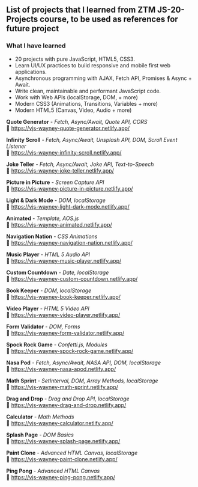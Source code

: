 
## List of projects that I learned from ZTM JS-20-Projects course, to be used as references for future project

### What I have learned

<ul>
  <li>20 projects with pure JavaScript, HTML5, CSS3.</li>
  <li>Learn UI/UX practices to build responsive and mobile first web applications. </li>
  <li>Asynchronous programming with AJAX, Fetch API, Promises & Async + Await. </li>
  <li>Write clean, maintainable and performant JavaScript code. </li>
  <li>Work with Web APIs (localStorage, DOM, + more) </li>
  <li>Modern CSS3 (Animations, Transitions, Variables + more) </li>
  <li>Modern HTML5 (Canvas, Video, Audio + more)  </li>
</ul>

**Quote Generator** - *Fetch, Async/Await, Quote API, CORS*<br>
🔗 <https://vjs-wayney-quote-generator.netlify.app/>

**Infinity Scroll** - *Fetch, Async/Await, Unsplash API, DOM, Scroll Event Listener*<br>
🔗 <https://vjs-wayney-infinity-scroll.netlify.app/>

**Joke Teller** - *Fetch, Async/Await, Joke API, Text-to-Speech*<br>
🔗 <https://vjs-wayney-joke-teller.netlify.app/>

**Picture in Picture** - *Screen Capture API*<br>
🔗 <https://vjs-wayney-picture-in-picture.netlify.app/>

**Light & Dark Mode** - *DOM, localStorage*<br>
🔗 <https://vjs-wayney-light-dark-mode.netlify.app/>

**Animated** - *Template, AOS.js*<br>
🔗 <https://vjs-wayney-animated.netlify.app/>

**Navigation Nation** - *CSS Animations*<br>
🔗 <https://vjs-wayney-navigation-nation.netlify.app/>

**Music Player** - *HTML 5 Audio API*<br>
🔗 <https://vjs-wayney-music-player.netlify.app/>

**Custom Countdown** - *Date, localStorage*<br>
🔗 <https://vjs-wayney-custom-countdown.netlify.app/>

**Book Keeper** - *DOM, localStorage*<br>
🔗 <https://vjs-wayney-book-keeper.netlify.app/>

**Video Player** - *HTML 5 Video API*<br>
🔗 <https://vjs-wayney-video-player.netlify.app/>

**Form Validator** - *DOM, Forms*<br>
🔗 <https://vjs-wayney-form-validator.netlify.app/>

**Spock Rock Game** - *Confetti.js, Modules*<br>
🔗 <https://vjs-wayney-spock-rock-game.netlify.app/>

**Nasa Pod** - *Fetch, Async/Await, NASA API, DOM, localStorage*<br>
🔗 <https://vjs-wayney-nasa-apod.netlify.app/>

**Math Sprint** - *SetInterval, DOM, Array Methods, localStorage*<br>
🔗 <https://vjs-wayney-math-sprint.netlify.app/>

**Drag and Drop** - *Drag and Drop API, localStorage*<br>
🔗 <https://vjs-wayney-drag-and-drop.netlify.app/>

**Calculator** - *Math Methods*<br>
🔗 <https://vjs-wayney-calculator.netlify.app/>

**Splash Page** - *DOM Basics*<br>
🔗 <https://vjs-wayney-splash-page.netlify.app/>

**Paint Clone**  - *Advanced HTML Canvas, localStorage*<br>
🔗 <https://vjs-wayney-paint-clone.netlify.app/>

**Ping Pong** - *Advanced HTML Canvas*<br>
🔗 <https://vjs-wayney-ping-pong.netlify.app/>
